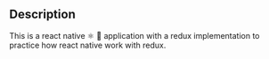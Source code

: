 ## Description
This is a react native ⚛️ 📱 application with a redux implementation to practice how react native work with redux.